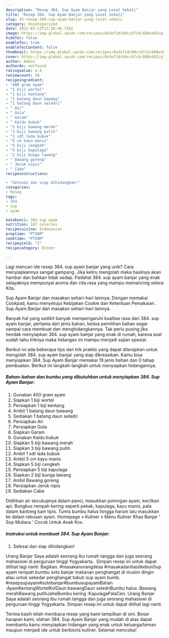 ```yaml
---
description: "Resep 384. Sup Ayam Banjar yang Lezat Sekali"
title: "Resep 384. Sup Ayam Banjar yang Lezat Sekali"
slug: 45-resep-384-sup-ayam-banjar-yang-lezat-sekali
category: Uncategorized
date: 2022-03-13T13:38:48.756Z
image: https://img-global.cpcdn.com/recipes/0a3ef1dcb0ccbfcb/680x482cq70/384-sup-ayam-banjar-foto-resep-utama.jpg
hideToc: false
enableToc: true
enableTocContent: false
thumbnail: https://img-global.cpcdn.com/recipes/0a3ef1dcb0ccbfcb/680x482cq70/384-sup-ayam-banjar-foto-resep-utama.jpg
cover: https://img-global.cpcdn.com/recipes/0a3ef1dcb0ccbfcb/680x482cq70/384-sup-ayam-banjar-foto-resep-utama.jpg
author: Admin
authorAv: notfound
ratingvalue: 4.4
reviewcount: 10
recipeingredient:
- "400 gram ayam"
- "1 biji wortel"
- "1 biji kentang"
- "1 batang daun bawang"
- "1 batang daun seledri"
- " Air"
- " Gula"
- " Garam"
- " Kaldu bubuk"
- "5 biji bawang merah"
- "3 biji bawang putih"
- "1 sdt lada bubuk"
- "5 cm kayu manis"
- "5 biji cengkeh"
- "5 biji kapulaga"
- "2 biji bunga lawang"
- " Bawang goreng"
- " Jeruk nipis"
- " Cabe"
recipeinstructions:

- "Selesai dan siap dihidangkan!"
categories:
- Resep
tags:
- 384
- sup
- ayam

katakunci: 384 sup ayam 
nutrition: 187 calories
recipecuisine: Indonesian
preptime: "PT36M"
cooktime: "PT50M"
recipeyield: "2"
recipecategory: Dinner

---
```





Lagi mencari ide resep 384. sup ayam banjar yang unik? Cara menyiapkannya sangat gampang. Jika keliru mengolah maka hasilnya akan hambar dan bahkan tidak sedap. Padahal 384. sup ayam banjar yang enak selayaknya mempunyai aroma dan cita rasa yang mampu memancing selera Kita.





Sup Ayam Banjar dan masakan sehari-hari lainnya. Dengan memakai Cookpad, kamu menyetujui Kebijakan Cookie dan Ketentuan Pemakaian. Sup Ayam Banjar dan masakan sehari-hari lainnya.

Banyak hal yang sedikit banyak mempengaruhi kualitas rasa dari 384. sup ayam banjar, pertama dari jenis bahan, kedua pemilihan bahan segar sampai cara membuat dan menghidangkannya. Tak perlu pusing jika hendak menyiapkan 384. sup ayam banjar yang enak di rumah, karena asal sudah tahu triknya maka hidangan ini mampu menjadi sajian spesial.






Berikut ini ada beberapa tips dan trik praktis yang dapat diterapkan untuk mengolah 384. sup ayam banjar yang siap dikreasikan. Kamu bisa menyiapkan 384. Sup Ayam Banjar memakai 19 jenis bahan dan 0 tahap pembuatan. Berikut ini langkah-langkah untuk menyiapkan hidangannya.

<!--inarticleads1-->

##### Bahan-bahan dan bumbu yang dibutuhkan untuk menyiapkan 384. Sup Ayam Banjar:

1. Gunakan 400 gram ayam
1. Siapkan 1 biji wortel
1. Persiapkan 1 biji kentang
1. Ambil 1 batang daun bawang
1. Sediakan 1 batang daun seledri
1. Persiapkan  Air
1. Persiapkan  Gula
1. Siapkan  Garam
1. Gunakan  Kaldu bubuk
1. Siapkan 5 biji bawang merah
1. Siapkan 3 biji bawang putih
1. Ambil 1 sdt lada bubuk
1. Ambil 5 cm kayu manis
1. Siapkan 5 biji cengkeh
1. Persiapkan 5 biji kapulaga
1. Siapkan 2 biji bunga lawang
1. Ambil  Bawang goreng
1. Persiapkan  Jeruk nipis
1. Sediakan  Cabe


Didihkan air secukupnya dalam panci, masukkan potongan ayam, kecilkan api. Bungkus rempah kering seperti pekak, kapulaga, kayu manis, pala dalam kantong kain tipis. Tumis bumbu halus hingga harum lalu masukkan ke dalam rebusan ayam. Homepage » Kuliner » Menu Kuliner Khas Banjar &#39; Sop Mutiara &#39; Cocok Untuk Anak Kos. 

<!--inarticleads2-->

##### Instruksi untuk membuat 384. Sup Ayam Banjar:


1. Selesai dan siap dihidangkan!

Urang Banjar Saya adalah seorang ibu rumah tangga dan juga seorang mahasiswi di perguruan tinggi Yogyakarta.. Simpan resep ini untuk dapat dilihat lagi nanti. Bagikan. #masakanorangdesa #masakadarihasilkebunSup ayam rempah bumbu soto banjar makanan penghangat di musim dingin atau untuk sekedar penghangat tubuh sup ayam bumb. #resepsupayam#sotobanjar#bumbusupayamBahan :AyamKentangWortelKolDaun bawangDaun seledriBumbu halus :Bawang merahBawang putihJaheBumbu kering :KapulagaPalaCen. Urang Banjar Saya adalah seorang ibu rumah tangga dan juga seorang mahasiswi di perguruan tinggi Yogyakarta. Simpan resep ini untuk dapat dilihat lagi nanti. 

Terima kasih telah membaca resep yang kami tampilkan di sini. Besar harapan kami, olahan 384. Sup Ayam Banjar yang mudah di atas dapat membantu kamu menyiapkan hidangan yang enak untuk keluarga/teman maupun menjadi ide untuk berbisnis kuliner. Selamat mencoba!
